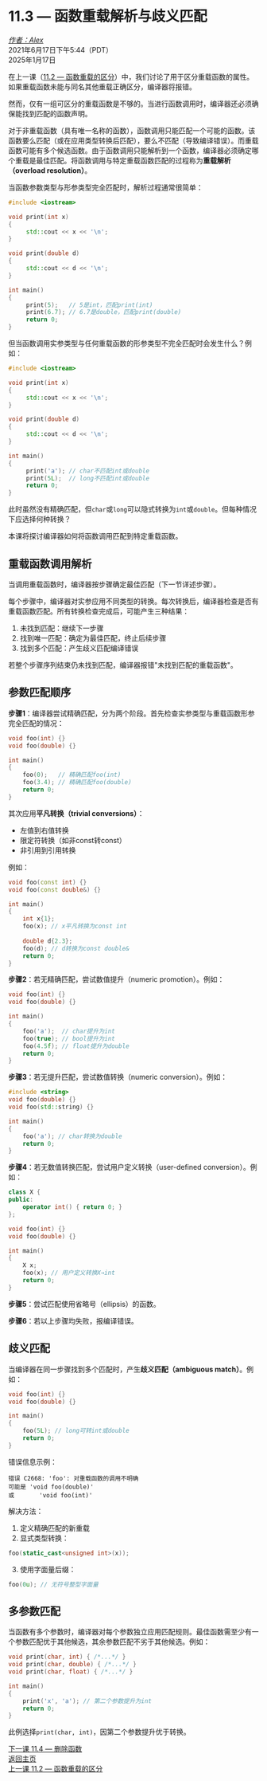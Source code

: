 11.3 — 函数重载解析与歧义匹配  
==========================================================

[*作者：Alex*](https://www.learncpp.com/author/Alex/ "查看 Alex 的所有文章")  
2021年6月17日下午5:44（PDT）  
2025年1月17日  

 

在上一课（[11.2 — 函数重载的区分](Chapter-11/lesson11.2-function-overload-differentiation.md)）中，我们讨论了用于区分重载函数的属性。如果重载函数未能与同名其他重载正确区分，编译器将报错。

然而，仅有一组可区分的重载函数是不够的。当进行函数调用时，编译器还必须确保能找到匹配的函数声明。

对于非重载函数（具有唯一名称的函数），函数调用只能匹配一个可能的函数。该函数要么匹配（或在应用类型转换后匹配），要么不匹配（导致编译错误）。而重载函数可能有多个候选函数。由于函数调用只能解析到一个函数，编译器必须确定哪个重载是最佳匹配。将函数调用与特定重载函数匹配的过程称为**重载解析（overload resolution）**。

当函数参数类型与形参类型完全匹配时，解析过程通常很简单：

```cpp
#include <iostream>

void print(int x)
{
     std::cout << x << '\n';
}

void print(double d)
{
     std::cout << d << '\n';
}

int main()
{
     print(5);   // 5是int，匹配print(int)
     print(6.7); // 6.7是double，匹配print(double)
     return 0;
}
```

但当函数调用实参类型与任何重载函数的形参类型不完全匹配时会发生什么？例如：

```cpp
#include <iostream>

void print(int x)
{
     std::cout << x << '\n';
}

void print(double d)
{
     std::cout << d << '\n';
}

int main()
{
     print('a'); // char不匹配int或double
     print(5L);  // long不匹配int或double
     return 0;
}
```

此时虽然没有精确匹配，但`char`或`long`可以隐式转换为`int`或`double`。但每种情况下应选择何种转换？

本课将探讨编译器如何将函数调用匹配到特定重载函数。

重载函数调用解析
----------------

当调用重载函数时，编译器按步骤确定最佳匹配（下一节详述步骤）。

每个步骤中，编译器对实参应用不同类型的转换。每次转换后，编译器检查是否有重载函数匹配。所有转换检查完成后，可能产生三种结果：

1. 未找到匹配：继续下一步骤
2. 找到唯一匹配：确定为最佳匹配，终止后续步骤
3. 找到多个匹配：产生歧义匹配编译错误

若整个步骤序列结束仍未找到匹配，编译器报错"未找到匹配的重载函数"。

参数匹配顺序
------------

**步骤1**：编译器尝试精确匹配，分为两个阶段。首先检查实参类型与重载函数形参完全匹配的情况：

```cpp
void foo(int) {}
void foo(double) {}

int main()
{
    foo(0);   // 精确匹配foo(int)
    foo(3.4); // 精确匹配foo(double)
    return 0;
}
```

其次应用**平凡转换（trivial conversions）**：
- 左值到右值转换
- 限定符转换（如非const转const）
- 非引用到引用转换

例如：
```cpp
void foo(const int) {}
void foo(const double&) {}

int main()
{
    int x{1};
    foo(x); // x平凡转换为const int
    
    double d{2.3};
    foo(d); // d转换为const double&
    return 0;
}
```

**步骤2**：若无精确匹配，尝试数值提升（numeric promotion）。例如：
```cpp
void foo(int) {}
void foo(double) {}

int main()
{
    foo('a');  // char提升为int
    foo(true); // bool提升为int
    foo(4.5f); // float提升为double
    return 0;
}
```

**步骤3**：若无提升匹配，尝试数值转换（numeric conversion）。例如：
```cpp
#include <string>
void foo(double) {}
void foo(std::string) {}

int main()
{
    foo('a'); // char转换为double
    return 0;
}
```

**步骤4**：若无数值转换匹配，尝试用户定义转换（user-defined conversion）。例如：
```cpp
class X {
public:
    operator int() { return 0; }
};

void foo(int) {}
void foo(double) {}

int main()
{
    X x;
    foo(x); // 用户定义转换X→int
    return 0;
}
```

**步骤5**：尝试匹配使用省略号（ellipsis）的函数。

**步骤6**：若以上步骤均失败，报编译错误。

歧义匹配
--------

当编译器在同一步骤找到多个匹配时，产生**歧义匹配（ambiguous match）**。例如：
```cpp
void foo(int) {}
void foo(double) {}

int main()
{
    foo(5L); // long可转int或double
    return 0;
}
```
错误信息示例：
```
错误 C2668: 'foo': 对重载函数的调用不明确
可能是 'void foo(double)'
或       'void foo(int)'
```

解决方法：
1. 定义精确匹配的新重载
2. 显式类型转换：
```cpp
foo(static_cast<unsigned int>(x));
```
3. 使用字面量后缀：
```cpp
foo(0u); // 无符号整型字面量
```

多参数匹配
----------
当函数有多个参数时，编译器对每个参数独立应用匹配规则。最佳函数需至少有一个参数匹配优于其他候选，其余参数匹配不劣于其他候选。例如：
```cpp
void print(char, int) { /*...*/ }
void print(char, double) { /*...*/ }
void print(char, float) { /*...*/ }

int main()
{
    print('x', 'a'); // 第二个参数提升为int
    return 0;
}
```
此例选择`print(char, int)`，因第二个参数提升优于转换。

[下一课 11.4 — 删除函数](Chapter-11/lesson11.4-deleting-functions.md)  
[返回主页](/)  
[上一课 11.2 — 函数重载的区分](Chapter-11/lesson11.2-function-overload-differentiation.md)